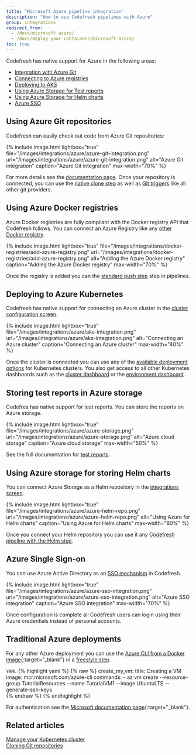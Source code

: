 ```yaml
---
title: "Microsoft Azure pipeline integration"
description: "How to use Codefresh pipelines with Azure"
group: integrations
redirect_from:
  - /docs/microsoft-azure/
  - /docs/deploy-your-containers/microsoft-azure/
toc: true
---
```


Codefresh has native support for Azure in the following areas:

- [Integration with Azure Git]({{site.baseurl}}/docs/integrations/git-providers/#azure-devops)
- [Connecting to Azure registries]({{site.baseurl}}/docs/integrations/docker-registries/azure-docker-registry/)
- [Deploying to AKS]({{site.baseurl}}/docs/deployments/kubernetes/#adding-an-aks-cluster)  
- [Using Azure Storage for Test reports]({{site.baseurl}}/docs/testing/test-reports/#connecting-azure-storage)
- [Using Azure Storage for Helm charts]({{site.baseurl}}/docs/deployments/helm/helm-charts-and-repositories/)  
- [Azure SSO]({{site.baseurl}}/docs/single-sign-on/oidc/oidc-azure/)

## Using Azure Git repositories

Codefresh can easily check out code from Azure Git repositories:

{% include 
image.html 
lightbox="true" 
file="/images/integrations/azure/azure-git-integration.png" 
url="/images/integrations/azure/azure-git-integration.png"
alt="Azure Git integration" 
caption="Azure Git integration"
max-width="70%"
%}

For more details see the [documentation page]({{site.baseurl}}/docs/integrations/git-providers/#azure-devops). Once your repository is connected, you can use the [native clone step]({{site.baseurl}}/docs/pipelines/steps/git-clone/) as well as [Git triggers]({{site.baseurl}}/docs/pipelines/triggers/git-triggers/) like all other git providers.

## Using Azure Docker registries

Azure Docker registries are fully compliant with the Docker registry API that Codefresh follows. You can connect an Azure Registry like any [other Docker registry]({{site.baseurl}}/docs/integrations/docker-registries/).

{% 
	include image.html 
	lightbox="true" 
file="/images/integrations/docker-registries/add-azure-registry.png" 
url="/images/integrations/docker-registries/add-azure-registry.png" 
alt="Adding the Azure Docker registry" 
caption="Adding the Azure Docker registry" 
max-width="70%" 
%}

Once the registry is added you can the [standard push step]({{site.baseurl}}/docs/pipelines/steps/push/) step in pipelines. 

## Deploying to Azure Kubernetes

Codefresh has native support for connecting an Azure cluster in the [cluster configuration screen]({{site.baseurl}}/docs/integrations/kubernetes/#connect-a-kubernetes-cluster).

{% 
	include image.html 
	lightbox="true" 
file="/images/integrations/azure/aks-integration.png" 
url="/images/integrations/azure/aks-integration.png" 
alt="Connecting an Azure cluster" 
caption="Connecting an Azure cluster" 
max-width="40%" 
%}

Once the cluster is connected you can use any of the [available deployment options]({{site.baseurl}}/docs/deployments/kubernetes/) for Kubernetes clusters. You also get access to all other Kubernetes dashboards such as the [cluster dashboard]({{site.baseurl}}/docs/deployments/kubernetes/manage-kubernetes/)  or the [environment dashboard]({{site.baseurl}}/docs/deployments/kubernetes/environment-dashboard/) .

## Storing test reports in Azure storage

Codefres has native support for test reports. You can store the reports on Azure storage.

{% include
image.html
lightbox="true"
file="/images/integrations/azure/azure-storage.png"
url="/images/integrations/azure/azure-storage.png"
alt="Azure cloud storage"
caption="Azure cloud storage"
max-width="50%"
%}

See the full documentation for [test reports]({{site.baseurl}}/docs/testing/test-reports/).

## Using Azure storage for storing Helm charts

You can connect Azure Storage as a Helm repository in the [integrations screen]({{site.baseurl}}/docs/deployments/helm/helm-charts-and-repositories/).

{% include
image.html
lightbox="true"
file="/images/integrations/azure/azure-helm-repo.png"
url="/images/integrations/azure/azure-helm-repo.png"
alt="Using Azure for Helm charts"
caption="Using Azure for Helm charts"
max-width="80%"
%}

Once you connect your Helm repository you can use it any [Codefresh pipeline with the Helm step]({{site.baseurl}}/docs/deployments/helm/using-helm-in-codefresh-pipeline/). 

## Azure Single Sign-on

You can use Azure Active Directory as an [SSO mechanism]({{site.baseurl}}/docs/single-sign-on/single-sign-on/) in Codefresh.

{% include 
image.html 
lightbox="true" 
file="/images/integrations/azure/azure-sso-integration.png" 
url="/images/integrations/azure/azure-sso-integration.png"
alt="Azure SSO integration" 
caption="Azure SSO integration"
max-width="70%"
%}

Once configuration is complete all Codefresh users can login using their Azure credentials instead of personal accounts.

## Traditional Azure deployments

For any other Azure deployment you can use the [Azure CLI from a Docker image](https://hub.docker.com/_/microsoft-azure-cli){:target="\_blank"} in a [freestyle step]({{site.baseurl}}/docs/pipelines/steps/freestyle/).

`YAML`
{% highlight yaml %}
{% raw %}
  create_my_vm:
    title: Creating a VM
    image: mcr.microsoft.com/azure-cli
    commands:
      - az vm create --resource-group TutorialResources --name TutorialVM1 --image UbuntuLTS --generate-ssh-keys     
{% endraw %}
{% endhighlight %}

For authentication see the [Microsoft documentation page](https://docs.microsoft.com/en-us/cli/azure/authenticate-azure-cli?view=azure-cli-latest){:target="\_blank"}.

## Related articles
[Manage your Kubernetes cluster]({{site.baseurl}}/docs/deployments/kubernetes/manage-kubernetes/)  
[Cloning Git repositories]({{site.baseurl}}/docs/example-catalog/ci-examples/git-checkout/)  
